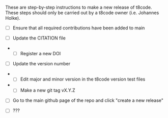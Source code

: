 These are step-by-step instructions to make a new release of t8code.
These steps should only be carried out by a t8code owner (i.e. Johannes Holke).

- [ ] Ensure that all required contributions have been added to main

- [ ] Update the CITATION file

- - [ ] Register a new DOI

- [ ] Update the version number

- - [ ] Edit major and minor version in the t8code version test files

- - [ ] Make a new git tag vX.Y.Z

- [ ] Go to the main github page of the repo and click "create a new release"

- [ ] ???
